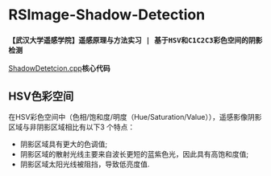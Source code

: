 # RSImage-Shadow-Detection
### `【武汉大学遥感学院】遥感原理与方法实习 | 基于HSV和C1C2C3彩色空间的阴影检测`
[ShadowDetetcion.cpp](./ShadowDetetcion.cpp)**核心代码**

## HSV色彩空间
在HSV彩色空间中（色相/饱和度/明度（Hue/Saturation/Value）），遥感影像阴影区域与非阴影区域相比有以下3 个特点：
- 阴影区域具有更大的色调值;
- 阴影区域的散射光线主要来自波长更短的蓝紫色光，因此具有高饱和度值;
- 阴影区域太阳光线被阻挡，导致低亮度值.
